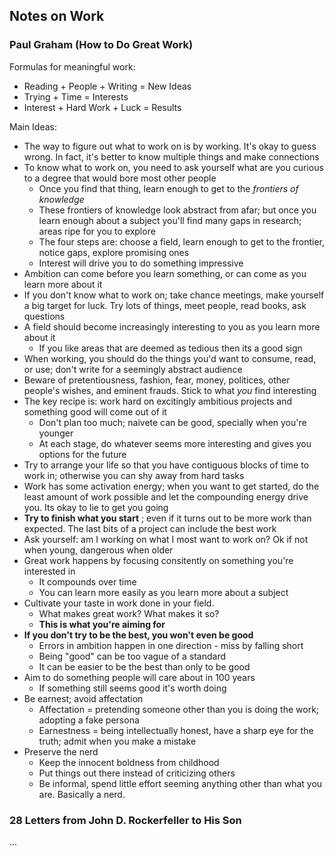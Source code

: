 
## Notes on Work

### Paul Graham (How to Do Great Work)

Formulas for meaningful work:
- Reading + People + Writing = New Ideas
- Trying + Time = Interests
- Interest + Hard Work + Luck = Results

Main Ideas:
- The way to figure out what to work on is by working. It's okay to guess wrong. In fact, it's better to know multiple things and make connections
- To know what to work on, you need to ask yourself what are you curious to a degree that would bore most other people
    - Once you find that thing, learn enough to get to the *frontiers of knowledge*
    - These frontiers of knowledge look abstract from afar; but once you learn enough about a subject you'll find many gaps in research; areas ripe for you to explore
    - The four steps are: choose a field, learn enough to get to the frontier, notice gaps, explore promising ones
    - Interest will drive you to do something impressive
- Ambition can come before you learn something, or can come as you learn more about it
- If you don't know what to work on; take chance meetings, make yourself a big target for luck. Try lots of things, meet people, read books, ask questions
- A field should become increasingly interesting to you as you learn more about it
    - If you like areas that are deemed as tedious then its a good sign
- When working, you should do the things you'd want to consume, read, or use; don't write for a seemingly abstract audience
- Beware of pretentiousness, fashion, fear, money, politices, other people's wishes, and eminent frauds. Stick to what *you* find interesting
- The key recipe is: work hard on excitingly ambitious projects and something good will come out of it
    - Don't plan too much; naivete can be good, specially when you're younger
    - At each stage, do whatever seems more interesting and gives you options for the future
- Try to arrange your life so that you have contiguous blocks of time to work in; otherwise you can shy away from hard tasks
- Work has some activation energy; when you want to get started, do the least amount of work possible and let the compounding energy drive you. Its okay to lie to get you going
- **Try to finish what you start** ; even if it turns out to be more work than expected. The last bits of a project can include the best work
- Ask yourself: am I working on what I most want to work on? Ok if not when young, dangerous when older
- Great work happens by focusing consitently on something you're interested in
    - It compounds over time
    - You can learn more easily as you learn more about a subject
- Cultivate your taste in work done in your field.
    - What makes great work? What makes it so?
    - **This is what you're aiming for**
- **If you don't try to be the best, you won't even be good**
    - Errors in ambition happen in one direction - miss by falling short
    - Being "good" can be too vague of a standard
    - It can be easier to be the best than only to be good
- Aim to do something people will care about in 100 years
    - If something still seems good it's worth doing
- Be earnest; avoid affectation
    - Affectation = pretending someone other than you is doing the work; adopting a fake persona
    - Earnestness = being intellectually honest, have a sharp eye for the truth; admit when you make a mistake
- Preserve the nerd 
    - Keep the innocent boldness from childhood
    - Put things out there instead of criticizing others
    - Be informal, spend little effort seeming anything other than what you are. Basically a nerd. 

### 28 Letters from John D. Rockerfeller to His Son

...
